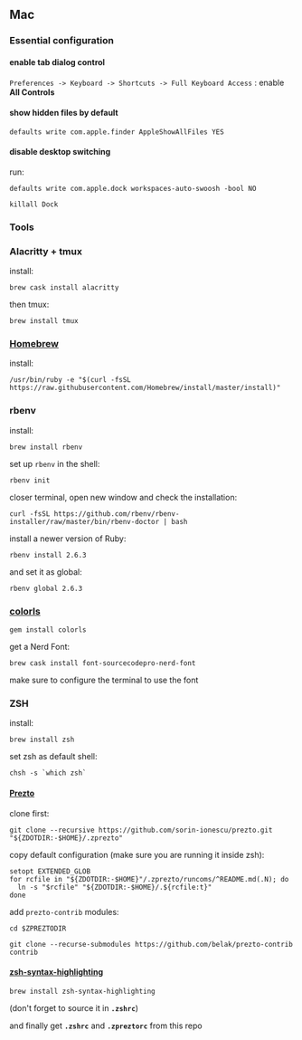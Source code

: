 ## Mac

### Essential configuration

#### enable tab dialog control
`Preferences -> Keyboard -> Shortcuts -> Full Keyboard Access` : enable **All Controls**

#### show hidden files by default
``
defaults write com.apple.finder AppleShowAllFiles YES
``

#### disable desktop switching

run:

``
defaults write com.apple.dock workspaces-auto-swoosh -bool NO
``

``
killall Dock
``



### Tools

### Alacritty + tmux

install:

```shell
brew cask install alacritty
```

then tmux:

```shell
brew install tmux
```



### [Homebrew](https://brew.sh/)

install:

```shell
/usr/bin/ruby -e "$(curl -fsSL https://raw.githubusercontent.com/Homebrew/install/master/install)"
```



### rbenv

install:

```shell
brew install rbenv
```

set up ``rbenv`` in the shell:

```shell
rbenv init
```

closer terminal, open new window and check the installation:

```shell
curl -fsSL https://github.com/rbenv/rbenv-installer/raw/master/bin/rbenv-doctor | bash
```

install a newer version of Ruby:

```shell
rbenv install 2.6.3
```

and set it as global:

```shell
rbenv global 2.6.3
```



### [colorls](https://github.com/athityakumar/colorls#installation)

```
gem install colorls
```

get a Nerd Font:

```shell
brew cask install font-sourcecodepro-nerd-font
```

make sure to configure the terminal to use the font

### ZSH

install:

```shell
brew install zsh
```

set zsh as default shell:

```shell
chsh -s `which zsh`
```

#### [Prezto](https://medium.com/@oldwestaction/beautifying-your-terminal-with-zsh-prezto-powerlevel9k-9e8de2023046)

clone first:

```shell
git clone --recursive https://github.com/sorin-ionescu/prezto.git "${ZDOTDIR:-$HOME}/.zprezto"
```

copy default configuration (make sure you are running it inside zsh):

```shell
setopt EXTENDED_GLOB
for rcfile in "${ZDOTDIR:-$HOME}"/.zprezto/runcoms/^README.md(.N); do
  ln -s "$rcfile" "${ZDOTDIR:-$HOME}/.${rcfile:t}"
done
```

add ``prezto-contrib`` modules:

```shell
cd $ZPREZTODIR
```

```shell
git clone --recurse-submodules https://github.com/belak/prezto-contrib contrib
```

#### [zsh-syntax-highlighting](https://github.com/zsh-users/zsh-syntax-highlighting/)

```shell
brew install zsh-syntax-highlighting
```

(don't forget to source it in **``.zshrc``**)



and finally get **``.zshrc``** and **``.zpreztorc``** from this repo 

